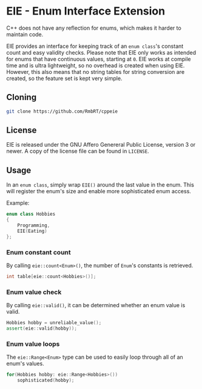 # EIE - Enum Interface Extension

C++ does not have any reflection for enums, which makes it harder to maintain code.

EIE provides an interface for keeping track of an `enum class`'s constant count and easy validity checks.
Please note that EIE only works as intended for enums that have continuous values, starting at `0`.
EIE works at compile time and is ultra lightweight, so no overhead is created when using EIE.
However, this also means that no string tables for string conversion are created, so the feature set is kept very simple.

## Cloning

```sh
git clone https://github.com/RmbRT/cppeie
```

## License

EIE is released under the GNU Affero Genereral Public License, version 3 or newer.
A copy of the license file can be found in `LICENSE`.

## Usage

In an `enum class`, simply wrap `EIE()` around the last value in the enum.
This will register the enum's size and enable more sophisticated enum access.

Example:

```cpp
enum class Hobbies
{
	Programming,
    EIE(Eating)
};
```

### Enum constant count

By calling `eie::count<Enum>()`, the number of `Enum`'s constants is retrieved.

```cpp
int table[eie::count<Hobbies>()];
```

### Enum value check

By calling `eie::valid()`, it can be determined whether an enum value is valid.

```cpp
Hobbies hobby = unreliable_value();
assert(eie::valid(hobby));
```
### Enum value loops

The `eie::Range<Enum>` type can be used to easily loop through all of an enum's values.

```cpp
for(Hobbies hobby: eie::Range<Hobbies>())
	sophisticated(hobby);
```